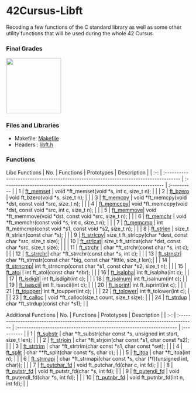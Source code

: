 # 42Cursus-Libft
Recoding a few functions of the C standard library as well as some other utility functions that will be used during the whole 42 Cursus.

[//]: # (This page have to be re-organised, I don't like the current pattern!)

### Final Grades
<image src = "https://user-images.githubusercontent.com/76621210/124388123-fb969900-dd13-11eb-8bed-d352d04c653c.png" width=150>

### Files and Libraries
- Makefile: [Makefile](https://github.com/kaizhelim/42Cursus-Libft/blob/main/libft/README.md)
- Headers : [libft.h](https://github.com/kaizhelim/42Cursus-Libft/blob/main/libft/README.md)

### Functions

Libc Functions
| No. | Functions                                                                             | Prototypes                                                            | Description |
| :-: | :------------------------------------------------------------------------------------ | :-------------------------------------------------------------------- | :---------- |
|  1  | [ft_memset](https://github.com/kaizhelim/42Cursus-Libft/blob/main/libft/ft_memset.c)  | void \*ft_memset(void \*s, int c, size_t n);                          |      |
|  2  | [ft_bzero](https://github.com/kaizhelim/42Cursus-Libft/blob/main/libft/ft_bzero.c)    | void ft_bzero(void \*s, size_t n);                                    |      |
|  3  | [ft_memcpy](https://github.com/kaizhelim/42Cursus-Libft/blob/main/libft/ft_memcpy.c)  | void \*ft_memcpy(void \*dst, const void \*src, size_t n);             |      |
|  4  | [ft_memccpy](https://github.com/kaizhelim/42Cursus-Libft/blob/main/libft/ft_memccpy.c)| void \*ft_memccpy(void \*dst, const void \*src, int c, size_t n);     |      |
|  5  | [ft_memmove](https://github.com/kaizhelim/42Cursus-Libft/blob/main/libft/ft_memmove.c)| void \*ft_memmove(void \*dst, const void \*src, size_t n);            |      |
|  6  | [ft_memchr](https://github.com/kaizhelim/42Cursus-Libft/blob/main/libft/ft_memchr.c)  | void \*ft_memchr(const void \*s, int c, size_t n);                    |      |
|  7  | [ft_memcmp](https://github.com/kaizhelim/42Cursus-Libft/blob/main/libft/ft_memcmp.c)  | int	ft_memcmp(const void \*s1, const void \*s2, size_t n);            |      |
|  8  | [ft_strlen](https://github.com/kaizhelim/42Cursus-Libft/blob/main/libft/ft_strlen.c)  | size_t	ft_strlen(const char \*s);                                    |      |
|  9  | [ft_strlcpy](https://github.com/kaizhelim/42Cursus-Libft/blob/main/libft/ft_strlcpy.c)| size_t	ft_strlcpy(char \*dest, const char \*src, size_t size);       |      |
|  10 | [ft_strlcat](https://github.com/kaizhelim/42Cursus-Libft/blob/main/libft/ft_strlcat.c)| size_t	ft_strlcat(char \*dst, const char \*src, size_t size);        |      |
|  11 | [ft_strchr](https://github.com/kaizhelim/42Cursus-Libft/blob/main/libft/ft_strchr.c)  | char	\*ft_strchr(const char \*s, int c);                             |      |
|  12 | [ft_strrchr](https://github.com/kaizhelim/42Cursus-Libft/blob/main/libft/ft_strrchr.c)| char	\*ft_strrchr(const char \*s, int c);                            |      |
|  13 | [ft_strnstr](https://github.com/kaizhelim/42Cursus-Libft/blob/main/libft/ft_strnstr.c)| char	\*ft_strnstr(const char \*big, const char \*little, size_t len);|      |
|  14 | [ft_strncmp](https://github.com/kaizhelim/42Cursus-Libft/blob/main/libft/ft_strncmp.c)| int		ft_strncmp(const char \*s1, const char \*s2, size_t n);         |      |
|  15 | [ft_atoi](https://github.com/kaizhelim/42Cursus-Libft/blob/main/libft/ft_atoi.c)      | int		ft_atoi(const char \*nbr);                                      |      |
|  16 | [ft_isalpha](https://github.com/kaizhelim/42Cursus-Libft/blob/main/libft/ft_isalpha.c)| int		ft_isalpha(int c);                                              |      |
|  17 | [ft_isdigit](https://github.com/kaizhelim/42Cursus-Libft/blob/main/libft/ft_isdigit.c)| int		ft_isdigit(int c);                                              |      |
|  18 | [ft_isalnum](https://github.com/kaizhelim/42Cursus-Libft/blob/main/libft/ft_isalnum.c)| int		ft_isalnum(int c);                                              |      |
|  19 | [ft_isascii](https://github.com/kaizhelim/42Cursus-Libft/blob/main/libft/ft_isascii.c)| int		ft_isascii(int c);                                              |      |
|  20 | [ft_isprint](https://github.com/kaizhelim/42Cursus-Libft/blob/main/libft/ft_isprint.c)| int		ft_isprint(int c);                                              |      |
|  21 | [ft_toupper](https://github.com/kaizhelim/42Cursus-Libft/blob/main/libft/ft_toupper.c)| int		ft_toupper(int c);                                              |      |
|  22 | [ft_tolower](https://github.com/kaizhelim/42Cursus-Libft/blob/main/libft/ft_tolower.c)| int		ft_tolower(int c);                                              |      |
|  23 | [ft_calloc](https://github.com/kaizhelim/42Cursus-Libft/blob/main/libft/ft_calloc.c)  | void	\*ft_calloc(size_t count, size_t size);                         |      |
|  24 | [ft_strdup](https://github.com/kaizhelim/42Cursus-Libft/blob/main/libft/ft_strdup.c)  | char	\*ft_strdup(const char \*s1);                                   |      |

Additional Functions
| No. | Functions                                                                              | Prototypes                                                            | Description |
| :-: | :------------------------------------------------------------------------------------- | :-------------------------------------------------------------------- | :---------- |
|  1  | [ft_substr](https://github.com/kaizhelim/42Cursus-Libft/blob/main/libft/README.md)     | char *ft_substr(char const *s, unsigned int start, size_t len); |      |
|  2  | [ft_strjoin](https://github.com/kaizhelim/42Cursus-Libft/blob/main/libft/README.md)    | char *ft_strjoin(char const *s1, char const *s2);               |      |
|  3  | [ft_strtrim](https://github.com/kaizhelim/42Cursus-Libft/blob/main/libft/README.md)    | char *ft_strtrim(char const *s1, char const *set);              |      |
|  4  | [ft_split](https://github.com/kaizhelim/42Cursus-Libft/blob/main/libft/README.md)      | char **ft_split(char const *s, char c);                         |      |
|  5  | [ft_itoa](https://github.com/kaizhelim/42Cursus-Libft/blob/main/libft/README.md)       | char *ft_itoa(int n);                                           |      |
|  6  | [ft_strmapi](https://github.com/kaizhelim/42Cursus-Libft/blob/main/libft/README.md)    | char *ft_strmapi(char const *s, char (*f)(unsigned int, char)); |      |
|  7  | [ft_putchar_fd](https://github.com/kaizhelim/42Cursus-Libft/blob/main/libft/README.md) | void ft_putchar_fd(char c, int fd);                             |      |
|  8  | [ft_putstr_fd](https://github.com/kaizhelim/42Cursus-Libft/blob/main/libft/README.md)  | void ft_putstr_fd(char *s, int fd);                             |      |
|  9  | [ft_putendl_fd](https://github.com/kaizhelim/42Cursus-Libft/blob/main/libft/README.md) | void ft_putendl_fd(char *s, int fd);                            |      |
|  10 | [ft_putnbr_fd](https://github.com/kaizhelim/42Cursus-Libft/blob/main/libft/README.md)  | void ft_putnbr_fd(int n, int fd);                               |      |  
